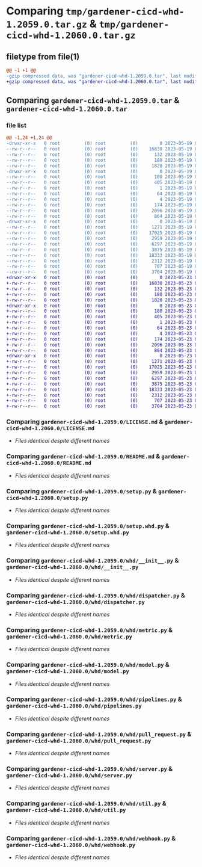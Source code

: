 # Comparing `tmp/gardener-cicd-whd-1.2059.0.tar.gz` & `tmp/gardener-cicd-whd-1.2060.0.tar.gz`

## filetype from file(1)

```diff
@@ -1 +1 @@
-gzip compressed data, was "gardener-cicd-whd-1.2059.0.tar", last modified: Fri May 19 06:21:22 2023, max compression
+gzip compressed data, was "gardener-cicd-whd-1.2060.0.tar", last modified: Tue May 23 08:46:35 2023, max compression
```

## Comparing `gardener-cicd-whd-1.2059.0.tar` & `gardener-cicd-whd-1.2060.0.tar`

### file list

```diff
@@ -1,24 +1,24 @@
-drwxr-xr-x   0 root         (0) root         (0)        0 2023-05-19 06:21:22.178498 gardener-cicd-whd-1.2059.0/
--rw-r--r--   0 root         (0) root         (0)    16830 2023-05-19 06:20:28.000000 gardener-cicd-whd-1.2059.0/LICENSE.md
--rw-r--r--   0 root         (0) root         (0)      132 2023-05-19 06:20:28.000000 gardener-cicd-whd-1.2059.0/NOTICE.md
--rw-r--r--   0 root         (0) root         (0)      180 2023-05-19 06:21:22.178498 gardener-cicd-whd-1.2059.0/PKG-INFO
--rw-r--r--   0 root         (0) root         (0)     1820 2023-05-19 06:20:28.000000 gardener-cicd-whd-1.2059.0/README.md
-drwxr-xr-x   0 root         (0) root         (0)        0 2023-05-19 06:21:22.178498 gardener-cicd-whd-1.2059.0/gardener_cicd_whd.egg-info/
--rw-r--r--   0 root         (0) root         (0)      180 2023-05-19 06:21:22.000000 gardener-cicd-whd-1.2059.0/gardener_cicd_whd.egg-info/PKG-INFO
--rw-r--r--   0 root         (0) root         (0)      405 2023-05-19 06:21:22.000000 gardener-cicd-whd-1.2059.0/gardener_cicd_whd.egg-info/SOURCES.txt
--rw-r--r--   0 root         (0) root         (0)        1 2023-05-19 06:21:22.000000 gardener-cicd-whd-1.2059.0/gardener_cicd_whd.egg-info/dependency_links.txt
--rw-r--r--   0 root         (0) root         (0)       64 2023-05-19 06:21:22.000000 gardener-cicd-whd-1.2059.0/gardener_cicd_whd.egg-info/requires.txt
--rw-r--r--   0 root         (0) root         (0)        4 2023-05-19 06:21:22.000000 gardener-cicd-whd-1.2059.0/gardener_cicd_whd.egg-info/top_level.txt
--rw-r--r--   0 root         (0) root         (0)      174 2023-05-19 06:21:22.182498 gardener-cicd-whd-1.2059.0/setup.cfg
--rw-r--r--   0 root         (0) root         (0)     2096 2023-05-19 06:20:28.000000 gardener-cicd-whd-1.2059.0/setup.py
--rw-r--r--   0 root         (0) root         (0)      864 2023-05-19 06:20:28.000000 gardener-cicd-whd-1.2059.0/setup.whd.py
-drwxr-xr-x   0 root         (0) root         (0)        0 2023-05-19 06:21:22.178498 gardener-cicd-whd-1.2059.0/whd/
--rw-r--r--   0 root         (0) root         (0)     1271 2023-05-19 06:20:28.000000 gardener-cicd-whd-1.2059.0/whd/__init__.py
--rw-r--r--   0 root         (0) root         (0)    17025 2023-05-19 06:20:28.000000 gardener-cicd-whd-1.2059.0/whd/dispatcher.py
--rw-r--r--   0 root         (0) root         (0)     2959 2023-05-19 06:20:28.000000 gardener-cicd-whd-1.2059.0/whd/metric.py
--rw-r--r--   0 root         (0) root         (0)     6297 2023-05-19 06:20:28.000000 gardener-cicd-whd-1.2059.0/whd/model.py
--rw-r--r--   0 root         (0) root         (0)     3875 2023-05-19 06:20:28.000000 gardener-cicd-whd-1.2059.0/whd/pipelines.py
--rw-r--r--   0 root         (0) root         (0)    18333 2023-05-19 06:20:28.000000 gardener-cicd-whd-1.2059.0/whd/pull_request.py
--rw-r--r--   0 root         (0) root         (0)     2312 2023-05-19 06:20:28.000000 gardener-cicd-whd-1.2059.0/whd/server.py
--rw-r--r--   0 root         (0) root         (0)      707 2023-05-19 06:20:28.000000 gardener-cicd-whd-1.2059.0/whd/util.py
--rw-r--r--   0 root         (0) root         (0)     3704 2023-05-19 06:20:28.000000 gardener-cicd-whd-1.2059.0/whd/webhook.py
+drwxr-xr-x   0 root         (0) root         (0)        0 2023-05-23 08:46:35.168127 gardener-cicd-whd-1.2060.0/
+-rw-r--r--   0 root         (0) root         (0)    16830 2023-05-23 08:45:37.000000 gardener-cicd-whd-1.2060.0/LICENSE.md
+-rw-r--r--   0 root         (0) root         (0)      132 2023-05-23 08:45:37.000000 gardener-cicd-whd-1.2060.0/NOTICE.md
+-rw-r--r--   0 root         (0) root         (0)      180 2023-05-23 08:46:35.168127 gardener-cicd-whd-1.2060.0/PKG-INFO
+-rw-r--r--   0 root         (0) root         (0)     1820 2023-05-23 08:45:37.000000 gardener-cicd-whd-1.2060.0/README.md
+drwxr-xr-x   0 root         (0) root         (0)        0 2023-05-23 08:46:35.164127 gardener-cicd-whd-1.2060.0/gardener_cicd_whd.egg-info/
+-rw-r--r--   0 root         (0) root         (0)      180 2023-05-23 08:46:35.000000 gardener-cicd-whd-1.2060.0/gardener_cicd_whd.egg-info/PKG-INFO
+-rw-r--r--   0 root         (0) root         (0)      405 2023-05-23 08:46:35.000000 gardener-cicd-whd-1.2060.0/gardener_cicd_whd.egg-info/SOURCES.txt
+-rw-r--r--   0 root         (0) root         (0)        1 2023-05-23 08:46:35.000000 gardener-cicd-whd-1.2060.0/gardener_cicd_whd.egg-info/dependency_links.txt
+-rw-r--r--   0 root         (0) root         (0)       64 2023-05-23 08:46:35.000000 gardener-cicd-whd-1.2060.0/gardener_cicd_whd.egg-info/requires.txt
+-rw-r--r--   0 root         (0) root         (0)        4 2023-05-23 08:46:35.000000 gardener-cicd-whd-1.2060.0/gardener_cicd_whd.egg-info/top_level.txt
+-rw-r--r--   0 root         (0) root         (0)      174 2023-05-23 08:46:35.168127 gardener-cicd-whd-1.2060.0/setup.cfg
+-rw-r--r--   0 root         (0) root         (0)     2096 2023-05-23 08:45:37.000000 gardener-cicd-whd-1.2060.0/setup.py
+-rw-r--r--   0 root         (0) root         (0)      864 2023-05-23 08:45:37.000000 gardener-cicd-whd-1.2060.0/setup.whd.py
+drwxr-xr-x   0 root         (0) root         (0)        0 2023-05-23 08:46:35.168127 gardener-cicd-whd-1.2060.0/whd/
+-rw-r--r--   0 root         (0) root         (0)     1271 2023-05-23 08:45:37.000000 gardener-cicd-whd-1.2060.0/whd/__init__.py
+-rw-r--r--   0 root         (0) root         (0)    17025 2023-05-23 08:45:37.000000 gardener-cicd-whd-1.2060.0/whd/dispatcher.py
+-rw-r--r--   0 root         (0) root         (0)     2959 2023-05-23 08:45:37.000000 gardener-cicd-whd-1.2060.0/whd/metric.py
+-rw-r--r--   0 root         (0) root         (0)     6297 2023-05-23 08:45:37.000000 gardener-cicd-whd-1.2060.0/whd/model.py
+-rw-r--r--   0 root         (0) root         (0)     3875 2023-05-23 08:45:37.000000 gardener-cicd-whd-1.2060.0/whd/pipelines.py
+-rw-r--r--   0 root         (0) root         (0)    18333 2023-05-23 08:45:37.000000 gardener-cicd-whd-1.2060.0/whd/pull_request.py
+-rw-r--r--   0 root         (0) root         (0)     2312 2023-05-23 08:45:37.000000 gardener-cicd-whd-1.2060.0/whd/server.py
+-rw-r--r--   0 root         (0) root         (0)      707 2023-05-23 08:45:37.000000 gardener-cicd-whd-1.2060.0/whd/util.py
+-rw-r--r--   0 root         (0) root         (0)     3704 2023-05-23 08:45:37.000000 gardener-cicd-whd-1.2060.0/whd/webhook.py
```

### Comparing `gardener-cicd-whd-1.2059.0/LICENSE.md` & `gardener-cicd-whd-1.2060.0/LICENSE.md`

 * *Files identical despite different names*

### Comparing `gardener-cicd-whd-1.2059.0/README.md` & `gardener-cicd-whd-1.2060.0/README.md`

 * *Files identical despite different names*

### Comparing `gardener-cicd-whd-1.2059.0/setup.py` & `gardener-cicd-whd-1.2060.0/setup.py`

 * *Files identical despite different names*

### Comparing `gardener-cicd-whd-1.2059.0/setup.whd.py` & `gardener-cicd-whd-1.2060.0/setup.whd.py`

 * *Files identical despite different names*

### Comparing `gardener-cicd-whd-1.2059.0/whd/__init__.py` & `gardener-cicd-whd-1.2060.0/whd/__init__.py`

 * *Files identical despite different names*

### Comparing `gardener-cicd-whd-1.2059.0/whd/dispatcher.py` & `gardener-cicd-whd-1.2060.0/whd/dispatcher.py`

 * *Files identical despite different names*

### Comparing `gardener-cicd-whd-1.2059.0/whd/metric.py` & `gardener-cicd-whd-1.2060.0/whd/metric.py`

 * *Files identical despite different names*

### Comparing `gardener-cicd-whd-1.2059.0/whd/model.py` & `gardener-cicd-whd-1.2060.0/whd/model.py`

 * *Files identical despite different names*

### Comparing `gardener-cicd-whd-1.2059.0/whd/pipelines.py` & `gardener-cicd-whd-1.2060.0/whd/pipelines.py`

 * *Files identical despite different names*

### Comparing `gardener-cicd-whd-1.2059.0/whd/pull_request.py` & `gardener-cicd-whd-1.2060.0/whd/pull_request.py`

 * *Files identical despite different names*

### Comparing `gardener-cicd-whd-1.2059.0/whd/server.py` & `gardener-cicd-whd-1.2060.0/whd/server.py`

 * *Files identical despite different names*

### Comparing `gardener-cicd-whd-1.2059.0/whd/util.py` & `gardener-cicd-whd-1.2060.0/whd/util.py`

 * *Files identical despite different names*

### Comparing `gardener-cicd-whd-1.2059.0/whd/webhook.py` & `gardener-cicd-whd-1.2060.0/whd/webhook.py`

 * *Files identical despite different names*

